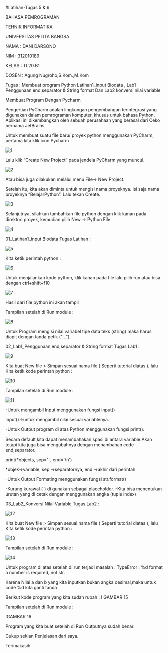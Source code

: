 #Latihan-Tugas 5 & 6

BAHASA PEMROGRAMAN

TEHNIK INFORMATIKA

UNIVERSITAS PELITA BANGSA

NAMA : DANI DARSONO

NIM : 312010189

KELAS : TI.20.B1

DOSEN : Agung Nugroho,S.Kom.,M.Kom

Tugas : Membuat program Python Latihan1_input Biodata , Lab1 Penggunaan end,separator & String format Dan Lab2 konversi nilai variable

Membuat Program Dengan Pycharm

Pengertian PyCharm adalah lingkungan pengembangan terintegrasi yang digunakan dalam pemrograman komputer, khusus untuk bahasa Python. Aplikasi ini dikembangkan oleh sebuah perusahaan yang berasal dari Ceko bernama JetBrains

Untuk membuat suatu file baru/ proyek python menggunakan PyCharm, pertama kita klik icon Pycharm

![1](https://user-images.githubusercontent.com/73014427/98116305-af702c00-1eda-11eb-97d6-09c93a3351f2.png)


Lalu klik “Create New Project” pada jendela PyCharm yang muncul.

![2](https://user-images.githubusercontent.com/73014427/98116491-ee05e680-1eda-11eb-8f2a-23731cf9faff.png)

Atau bisa juga dilakukan melalui menu File-> New Project.

Setelah itu, kita akan diminta untuk mengisi nama proyeknya. Isi saja nama proyeknya “BelajarPython”. Lalu tekan Create.

![3](https://user-images.githubusercontent.com/73014427/98116504-f3633100-1eda-11eb-95dc-20665648b437.png)

Selanjutnya, silahkan tambahkan file python dengan klik kanan pada direktori proyek, kemudian pilih New -> Python File.

![4](https://user-images.githubusercontent.com/73014427/98116516-f78f4e80-1eda-11eb-848c-0a2fc8fb6b11.png)


01_Latihan1_input Biodata
Tugas Latihan :

![5](https://user-images.githubusercontent.com/73014427/98116532-fbbb6c00-1eda-11eb-83cc-44fdfc6a87fa.png)


Kita ketik perintah python :

![6](https://user-images.githubusercontent.com/73014427/98117131-daa74b00-1edb-11eb-81aa-db6d8416520f.png)


Untuk menjalankan kode python, klik kanan pada file lalu pilih run atau bisa dengan ctrl+shift+f10

![7](https://user-images.githubusercontent.com/73014427/98117327-26f28b00-1edc-11eb-9ce6-c041811a3443.png)

Hasil dari file python ini akan tampil

Tampilan setelah di Run module :

![8](https://user-images.githubusercontent.com/73014427/98117428-51dcdf00-1edc-11eb-87e4-b2793ea1af4c.png)

Untuk Program mengisi nilai variabel tipe data teks (string) maka harus diapit dengan tanda petik ("...").



02_Lab1_Penggunaan end,separator & String format
Tugas Lab1 :

![9](https://user-images.githubusercontent.com/73014427/98117530-7e90f680-1edc-11eb-964e-80274ee52646.png)

Kita buat New file > Simpan sesuai nama file ( Seperti tutorial diatas ), lalu Kita ketik kode perintah python :

![10](https://user-images.githubusercontent.com/73014427/98117893-f101d680-1edc-11eb-8b36-393e0bf1111a.png)


Tampilan setelah di Run module :

![11](https://user-images.githubusercontent.com/73014427/98118029-24446580-1edd-11eb-9631-0fe9647c1b87.png)


-Untuk mengambil Input menggunakan fungsi input()

input()->untuk mengambil nilai sesuai variablenya.

-Untuk Output program di atas Python menggunakan fungsi print().

Secara default,kita dapat menambahakan spasi di antara variable.Akan tetapi kita juga bisa mengubahnya dengan menambahan code end,separator.

print(*objects, sep=' ', end='\n')

*objek->variable, sep ->separatornya, end ->akhir dari perintah

-Untuk Output Formating menggunakan fungsi str.format()

-Kurung kurawal { } di gunakan sebagai placeholder. -Kita bisa menentukan urutan yang di cetak dengan menggunakan angka (tuple index)

03_Lab2_Konversi Nilai Variable
Tugas Lab2 :

![12](https://user-images.githubusercontent.com/73014427/98118132-53f36d80-1edd-11eb-9433-fce8054de71c.png)

Kita buat New file > Simpan sesuai nama file ( Seperti tutorial diatas ), lalu Kita ketik kode perintah python :

![13](https://user-images.githubusercontent.com/73014427/98118251-8ac98380-1edd-11eb-8cf6-5326b352749d.png)

Tampilan setelah di Run module :

![14](https://user-images.githubusercontent.com/73014427/98118404-c1070300-1edd-11eb-9779-1cfd9cc2a2f7.png)

Untuk program di atas setelah di run terjadi masalah : TypeError : %d format a number is required, not str.

Karena Nilai a dan b yang kita inputkan bukan angka desimal,maka untuk code %d kita ganti tanda


Berikut kode program yang kita sudah rubah :
! GAMBAR 15

Tampilan setelah di Run module :

!GAMBAR 16

Program yang kita buat setelah di Run Outputnya sudah benar.

Cukup sekian Penjelasan dari saya.

Terimakasih


